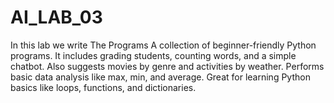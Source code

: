 # AI_LAB_03
In this lab we write The Programs A collection of beginner-friendly Python programs. It includes grading students, counting words, and a simple chatbot. Also suggests movies by genre and activities by weather. Performs basic data analysis like max, min, and average. Great for learning Python basics like loops, functions, and dictionaries.
